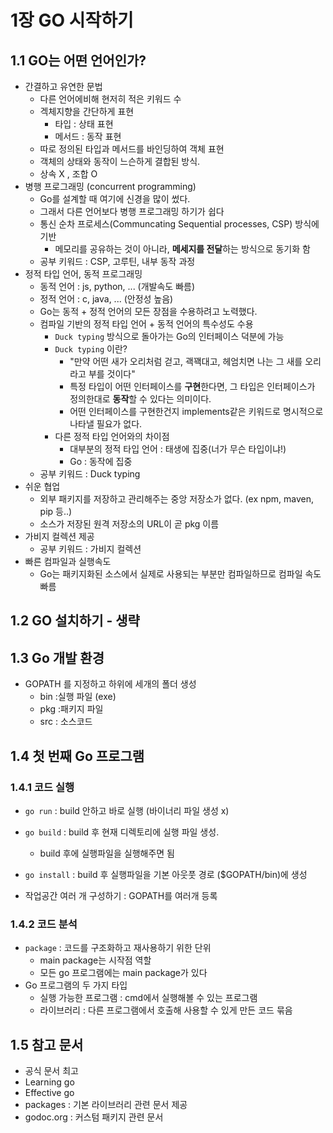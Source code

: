 # 1장 GO 시작하기

## 1.1 GO는 어떤 언어인가?

- 간결하고 유연한 문법
  - 다른 언어에비해 현저히 적은 키워드 수
  - 겍체지향을 간단하게 표현
    - 타입 : 상태 표현
    - 메서드 : 동작 표현
  - 따로 정의된 타입과 메서드를 바인딩하여 객체 표현
  - 객체의 상태와 동작이 느슨하게 결합된 방식.
  - 상속 X , 조합 O
- 병행 프로그래밍 (concurrent programming)
  - Go를 설계할 때 여기에 신경을 많이 썼다.
  - 그래서 다른 언어보다 병행 프로그래밍 하기가 쉽다
  - 통신 순차 프로세스(Communcating Sequential processes, CSP) 방식에 기반
    - 메모리를 공유하는 것이 아니라, **메세지를 전달**하는 방식으로 동기화 함
  - 공부 키워드 : CSP, 고루틴, 내부 동작 과정
- 정적 타입 언어, 동적 프로그래밍
  - 동적 언어 : js, python, ... (개발속도 빠름)
  - 정적 언어 : c, java, ... (안정성 높음)
  - Go는 동적 + 정적 언어의 모든 장점을 수용하려고 노력했다.
  - 컴파일 기반의 정적 타입 언어 + 동적 언어의 특수성도 수용
    - `Duck typing` 방식으로 돌아가는 Go의 인터페이스 덕분에 가능
    - `Duck typing` 이란?
      - "만약 어떤 새가 오리처럼 걷고, 괙꽥대고, 헤엄치면 나는 그 새를 오리라고 부를 것이다"
      - 특정 타입이 어떤 인터페이스를 **구현**한다면, 그 타입은 인터페이스가 정의한대로 **동작**할 수 있다는 의미이다.
      - 어떤 인터페이스를 구현한건지 implements같은 키워드로 명시적으로 나타낼 필요가 없다.
    - 다른 정적 타입 언어와의 차이점
      - 대부분의 정적 타입 언어 : 태생에 집중(너가 무슨 타입이냐!)
      - Go : 동작에 집중
  - 공부 키워드 : Duck typing
- 쉬운 협업
  - 외부 패키지를 저장하고 관리해주는 중앙 저장소가 없다. (ex npm, maven, pip 등..)
  - 소스가 저장된 원격 저장소의 URL이 곧 pkg 이름
- 가비지 컬렉션 제공
  - 공부 키워드 : 가비지 컬렉션
- 빠른 컴파일과 실행속도
  - Go는 패키지화된 소스에서 실제로 사용되는 부분만 컴파일하므로 컴파일 속도 빠름

## 1.2 GO 설치하기 - 생략

## 1.3 Go 개발 환경

- GOPATH 를 지정하고 하위에 세개의 폴더 생성
  - bin :실행 파일 (exe)
  - pkg :패키지 파일
  - src : 소스코드

## 1.4 첫 번째 Go 프로그램

### 1.4.1 코드 실행

- `go run` : build 안하고 바로 실행 (바이너리 파일 생성 x)
- `go build` : build 후 현재 디렉토리에 실행 파일 생성.
  - build 후에 실행파일을 실행해주면 됨
- `go install` : build 후 실행파일을 기본 아웃풋 경로 ($GOPATH/bin)에 생성

- 작업공간 여러 개 구성하기 : GOPATH를 여러개 등록

### 1.4.2 코드 분석

- `package` : 코드를 구조화하고 재사용하기 위한 단위
  - main package는 시작점 역할
  - 모든 go 프로그램에는 main package가 있다
- Go 프로그램의 두 가지 타입
  - 실행 가능한 프로그램 : cmd에서 실행해볼 수 있는 프로그램
  - 라이브러리 : 다른 프로그램에서 호출해 사용할 수 있게 만든 코드 묶음

## 1.5 참고 문서

- 공식 문서 최고
- Learning go
- Effective go
- packages : 기본 라이브러리 관련 문서 제공
- godoc.org : 커스텀 패키지 관련 문서

